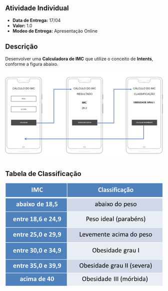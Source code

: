## Atividade Individual
* **Data de Entrega:** 17/04
* **Valor:** 1.0
* **Modeo de Entrega:** Apresentação Online

## Descrição
Desenvolver uma **Calculadora de IMC** que utilize o conceito de **Intents**, conforme a figura abaixo.

![Title](atividade_imc.png)

## Tabela de Classificação
<p align="center" style="margin: auto;">
	<img src="tabela_imc.png">
</p>